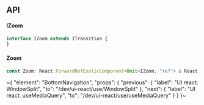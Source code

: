 

## API

#### IZoom

```ts
interface IZoom extends ITransition {
}
```

#### Zoom

```ts
const Zoom: React.ForwardRefExoticComponent<Omit<IZoom, "ref"> & React.RefAttributes<unknown>>;
```


~{
  "element": "BottomNavigation",
  "props": {
    "previous": {
      "label": "UI react: WindowSplit",
      "to": "/dev/ui-react/use/WindowSplit"
    },
    "next": {
      "label": "UI react: useMediaQuery",
      "to": "/dev/ui-react/use/useMediaQuery"
    }
  }
}~
